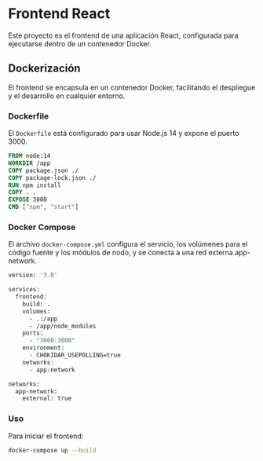 # Frontend React

Este proyecto es el frontend de una aplicación React, configurada para ejecutarse dentro de un contenedor Docker.

## Dockerización

El frontend se encapsula en un contenedor Docker, facilitando el despliegue y el desarrollo en cualquier entorno.

### Dockerfile

El `Dockerfile` está configurado para usar Node.js 14 y expone el puerto 3000.

```dockerfile
FROM node:14
WORKDIR /app
COPY package.json ./
COPY package-lock.json ./
RUN npm install
COPY . .
EXPOSE 3000
CMD ["npm", "start"]
```


### Docker Compose
El archivo `docker-compose.yml` configura el servicio, los volúmenes para el código fuente y los módulos de nodo, y se conecta a una red externa app-network.

```dockerfile
version: '3.8'

services:
  frontend:
    build: .
    volumes:
      - .:/app
      - /app/node_modules
    ports:
      - "3000:3000"
    environment:
      - CHOKIDAR_USEPOLLING=true
    networks:
      - app-network

networks:
  app-network:
    external: true
```
### Uso
Para iniciar el frontend: 
```bash
docker-compose up --build
```

